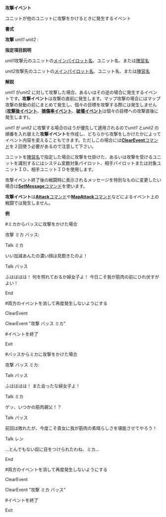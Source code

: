 **攻撃イベント**

ユニットが他のユニットに攻撃をかけるときに発生するイベント

**書式**

**攻撃** *unit1* *unit2* :

**指定項目説明**

*unit1*攻撃元のユニットの[メインパイロット名](メインパイロット名.md)、ユニット名、または[陣営名](陣営名.md)

*unit2*攻撃先のユニットの[メインパイロット名](メインパイロット名.md)、ユニット名、または[陣営名](陣営名.md)

**解説**

*unit1* が*unit2* に対して攻撃した場合、あるいはその逆の場合に発生するイベントです。**攻撃イベント**は攻撃の直前に発生します。マップ攻撃の場合にはマップ攻撃の発動の前にまとめて発生し、個々の目標を攻撃する際には発生しません([**攻撃後イベント**](攻撃後イベント.md)、[**損傷率イベント**](損傷率イベント.md)、[**破壊イベント**](破壊イベント.md)は個々の目標への攻撃直後に発生します)。

*unit1* が *unit2* に攻撃する場合のほうが優先して適用されるので*unit1* と*unit2* の順番を入れ替えた**攻撃イベント**を作成し、どちらから攻撃をしかけたかによってイベント内容を変えることもできます。ただしこの場合には[**ClearEvent**コマンド](ClearEventコマンド.md)を２回使う必要があるので注意して下さい。

ユニットを[陣営名](陣営名.md)で指定した場合に攻撃を仕掛けた、あるいは攻撃を受けるユニットを識別するにはシステム変数対象パイロット、相手パイロットまたは対象ユニットＩＤ、相手ユニットＩＤを使用します。

攻撃イベント終了後の戦闘時に表示されるメッセージを特別なものに変更したい場合は[**SetMessage**コマンド](SetMessageコマンド.md)を使います。

**攻撃イベント**は[**Attack**コマンド](Attackコマンド.md)や[**MapAttack**コマンド](MapAttackコマンド.md)などによるイベント上の戦闘では発生しません。

**例**

#ミカからバッスに攻撃をかけた場合

攻撃 ミカ バッス:

Talk ミカ

いい加減あんたの濃い顔は見飽きたのよ！

Talk バッス

ふはははは！ 何を照れておるか婦女子よ！ 今日こそ我が筋肉の前にひれ伏すがよい！

End

#両方のイベントを消して再度発生しないようにする

ClearEvent

ClearEvent "攻撃 バッス ミカ"

#イベントを終了

Exit

#バッスからミカに攻撃をかけた場合

攻撃 バッス ミカ:

Talk バッス

ふはははは！ また会ったな婦女子よ！

Talk ミカ

ゲッ、いつかの筋肉親父！？

Talk バッス

前回は敗れたが、今度こそ貴女に我が筋肉の素晴らしさを堪能させてやろう！

Talk レン

…とんでもない奴に目をつけられたわね、ミカ…

End

#両方のイベントを消して再度発生しないようにする

ClearEvent

ClearEvent "攻撃 ミカ バッス"

#イベントを終了

Exit
